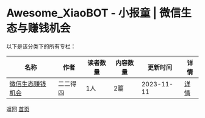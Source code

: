 # Awesome_XiaoBOT - 小报童 | 微信生态与赚钱机会

以下是该分类下的所有专栏：

| 名称 | 作者 | 读者数量 | 内容数量 | 更新时间 | 详情 |
|------|------|----------|----------|----------|------|
| [微信生态赚钱机会](https://xiaobot.net/p/xianyuxuanpin?refer=9c3f1c95-a052-465a-9902-f6d75080262a) | 二二得四 | 1人 | 2篇 |  2023-11-11 | [详情](data/xianyuxuanpin.md) |


返回 [首页](../README.md)
